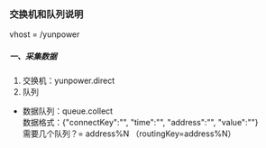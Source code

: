 ### 交换机和队列说明

vhost = /yunpower

##### 一、采集数据
1. 交换机：yunpower.direct
2. 队列
* 数据队列：queue.collect  
数据格式：{"connectKey":"", "time":"", "address":"", "value":""}  
需要几个队列？= address%N （routingKey=address%N）
